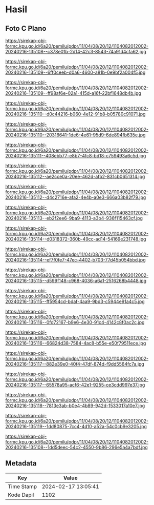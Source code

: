 # Hasil

## Foto C Plano

https://sirekap-obj-formc.kpu.go.id/6a20/pemilu/pdpr/11/04/08/20/12/1104082012002-20240216-135108--c378e01b-2d14-42c3-8543-74a91d4cfa62.jpg

https://sirekap-obj-formc.kpu.go.id/6a20/pemilu/pdpr/11/04/08/20/12/1104082012002-20240216-135109--6ff0ceeb-d0a6-4600-a81b-0e9bf2a004f5.jpg

https://sirekap-obj-formc.kpu.go.id/6a20/pemilu/pdpr/11/04/08/20/12/1104082012002-20240216-135109--ff98af6e-02a1-415d-a16f-22bf1648db4b.jpg

https://sirekap-obj-formc.kpu.go.id/6a20/pemilu/pdpr/11/04/08/20/12/1104082012002-20240216-135110--d0c44216-b060-4e12-91b8-b05780c91071.jpg

https://sirekap-obj-formc.kpu.go.id/6a20/pemilu/pdpr/11/04/08/20/12/1104082012002-20240216-135110--20316641-1de6-4e61-95d9-6de894fb635e.jpg

https://sirekap-obj-formc.kpu.go.id/6a20/pemilu/pdpr/11/04/08/20/12/1104082012002-20240216-135111--408ebb77-e8b7-4fc8-bd18-c759493a6c5d.jpg

https://sirekap-obj-formc.kpu.go.id/6a20/pemilu/pdpr/11/04/08/20/12/1104082012002-20240216-135112--ae2cce0a-20ee-462d-afb2-831cb0651314.jpg

https://sirekap-obj-formc.kpu.go.id/6a20/pemilu/pdpr/11/04/08/20/12/1104082012002-20240216-135112--d4c2716e-afa2-4e4b-a0e3-666a03b82f79.jpg

https://sirekap-obj-formc.kpu.go.id/6a20/pemilu/pdpr/11/04/08/20/12/1104082012002-20240216-135113--eb2f2ee6-9ba9-4113-a3b4-936f115463cf.jpg

https://sirekap-obj-formc.kpu.go.id/6a20/pemilu/pdpr/11/04/08/20/12/1104082012002-20240216-135114--d0318372-360b-49cc-ad14-54169e231748.jpg

https://sirekap-obj-formc.kpu.go.id/6a20/pemilu/pdpr/11/04/08/20/12/1104082012002-20240216-135114--ef7f0fe7-47ec-4402-b703-77d45b054bbd.jpg

https://sirekap-obj-formc.kpu.go.id/6a20/pemilu/pdpr/11/04/08/20/12/1104082012002-20240216-135115--d599f148-c968-4036-a6a1-2516268b4448.jpg

https://sirekap-obj-formc.kpu.go.id/6a20/pemilu/pdpr/11/04/08/20/12/1104082012002-20240216-135115--ff5954cd-bdaf-4aa9-9bd3-c5944e91a4c5.jpg

https://sirekap-obj-formc.kpu.go.id/6a20/pemilu/pdpr/11/04/08/20/12/1104082012002-20240216-135116--0fd72167-b9e6-4e30-91c4-4142c8f0ac2c.jpg

https://sirekap-obj-formc.kpu.go.id/6a20/pemilu/pdpr/11/04/08/20/12/1104082012002-20240216-135116--66824d38-7584-4ac8-b55e-e50f79511ece.jpg

https://sirekap-obj-formc.kpu.go.id/6a20/pemilu/pdpr/11/04/08/20/12/1104082012002-20240216-135117--882e39e0-40f4-47df-874d-f9dd5564fc7a.jpg

https://sirekap-obj-formc.kpu.go.id/6a20/pemilu/pdpr/11/04/08/20/12/1104082012002-20240216-135117--65578a95-acf6-42e1-9255-ce3cdd997e37.jpg

https://sirekap-obj-formc.kpu.go.id/6a20/pemilu/pdpr/11/04/08/20/12/1104082012002-20240216-135118--7813e3ab-b0e4-4b89-942d-1533017a10e7.jpg

https://sirekap-obj-formc.kpu.go.id/6a20/pemilu/pdpr/11/04/08/20/12/1104082012002-20240216-135119--1dd80875-7cc4-4d10-a52a-54c0cb9e3205.jpg

https://sirekap-obj-formc.kpu.go.id/6a20/pemilu/pdpr/11/04/08/20/12/1104082012002-20240216-135108--1dd5deec-54c2-4550-9b86-296e5a4a7bdf.jpg


## Metadata

| Key        | Value               |
| ---------- | ------------------- |
| Time Stamp | 2024-02-17 13:05:41 |
| Kode Dapil | 1102                |



